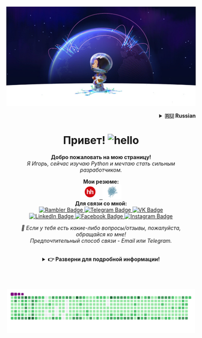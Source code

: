 <!-- Banner -->
<p align="center"><img src="/content/images/Readme-title-image.jpeg" alt="Banner"></p>

<!-- Language selection -->
<details align="right">
    <summary><b>🇷🇺 Russian</b></summary>
    <b><a href="/README.md">🇬🇧 English</a></b>
  </details>


<!-- Title -->
<h1 align="center">Привет! <img alt="hello" img src="/content/wave.gif" width="35"></h1>
<p align="center"><b>Добро пожаловать на мою страницу!</b><br><i>Я Игорь, сейчас изучаю Python и мечтаю стать сильным разработчиком.</i></p>


<!-- CV & Socials -->
<p align="center">
  <b>Мои резюме:</b>
  <br>
  <kbd>
    <!-- <a href="https://cv.hexlet.io/ru/resumes/1379">
      <img src="/content/jobboards/hexlet-logo.svg" width="40" alt="Hexlet CV">
    </a> -->
    <a href="https://krasnodar.hh.ru/applicant/resumes/view?resume=3edd630dff0b3c4ebd0039ed1f36346a734577">
      <img src="/content/jobboards/hh-logo.svg" width="50" alt="HeadHunter CV">
    </a>
    <a href="https://career.habr.com/igor_gakhov">
      <img src="/content/jobboards/habr-career-logo.svg" width="50" alt="Habr CV">
    </a>
  </kbd>
  <br>
  <b>Для связи со мной:</b>
  <br>
    <a href="mailto:gakhov_igor@rambler.ru">
      <img src="https://img.shields.io/badge/-Рамблер-informational.svg?style=for-the-badge&logo=Mail.Ru&logoColor=white" alt="Rambler Badge">
    </a>
    <a href="https://t.me/Igor_Gakhov">
      <img src="https://img.shields.io/badge/-Телеграм-0088cc.svg?style=for-the-badge&logo=telegram&logoColor=white" alt="Telegram Badge">
    </a>
    <a href="https://vk.com/igor_gakhov">
      <img src="https://img.shields.io/badge/-ВКонтакте-%232E87FB.svg?style=for-the-badge&logo=vk&logoColor=white" alt="VK Badge">
    <br>
    </a>
    <a href="https://www.linkedin.com/in/igor-gakhov">
      <img src="https://img.shields.io/badge/-Линкедин-%230078b6.svg?style=for-the-badge&logo=linkedin&logoColor=white" alt="LinkedIn Badge">
    </a>
    <a href="https://www.facebook.com/gakhov.igor">
      <img src="https://img.shields.io/badge/-Фейсбук-1877F2.svg?style=for-the-badge&logo=facebook&logoColor=white" alt="Facebook Badge">
    </a>
    <a href="https://instagram.com/igor_gakhov">
      <img src="https://img.shields.io/badge/-Инстаграм-E4405F.svg?style=for-the-badge&logo=instagram&logoColor=white" alt="Instagram Badge">
    </a>
  <p align="center"><i>💬 Если у тебя есть какие-либо вопросы/отзывы, пожалуйста, обращайся ко мне!<br>Предпочтительный способ связи - Email или Telegram.</i></p>
</p>

<br>

<!-- Outer collapsible -->  
<details>
   <summary align="center"><b>&#128073 Разверни для подробной информации!</b></summary>
  
   <br>


  <!-- About Section -->
  <details>
    <summary><b>&#128100 Обо мне</b></summary>
      <p>
        <img align="right" width="30%" src="/content/images/IgorGakhov.jpg" alt="Photo by Igor Gakhov" />
      </p>
        
  <blockquote>

  В программировании меня мотивирует возможность создавать что-то новое, решать интересные задачи, а также неограниченные возможности для личностного развития и карьерного роста, потому что не люблю застаиваться и превращаться в кисель.
  
  Сейчас интересен Backend и углубление в этом направлении. Выбор был сделан не случайно: Backend - это "мозг" приложения, а мне, как человеку математического склада ума (в школьные годы увлекался математикой, участвовал в олимпиадах), просто нравится работать с данными, систематизировать процессы и строить архитектуру. В планах на будущее - изучение новых языков и инструментов, в том числе Frontend-технологий.

  </blockquote>
    
  ----

  </details>
  <br>


  <!-- Tech Stack Section -->
  <details>
    <summary><b>🛠️ Технический стек</b></summary>

  <br>

  <table>
    <!-- https://simpleicons.org/ -->
    <tr>
      <td>Категория</td>
      <td>Технологии</td>
    </tr>
    <tr>
      <td>Языки</td>
      <td>
        <img title="Python" alt="python" height="25px" src="https://img.shields.io/static/v1?label=&message=Python&color=3C78A9&logo=python&logoColor=FFFFFF" />
        <img title="JavaScript" alt="javascript" height="25px" src="https://img.shields.io/static/v1?label=&message=JavaScript&color=F7DF1E&logo=javascript&logoColor=FFFFFF" />
      </td>
    </tr>
    <tr>
      <td>Фреймворки</td>
      <td>
        <img title="Django & DRF" alt="Django & DRF" height="25px" src="https://img.shields.io/static/v1?label=&message=Django&color=092E20&logo=django&logoColor=FFFFFF" />
        <img title="FastAPI" alt="FastAPI" height="25px" src="https://img.shields.io/static/v1?label=&message=FastAPI&color=009688&logo=fastapi&logoColor=FFFFFF" />
        <img title="Flask" alt="Flask" height="25px" src="https://img.shields.io/static/v1?label=&message=Flask&color=000000&logo=flask&logoColor=FFFFFF" />
      </td>
    </tr>
    <tr>
      <td>Менеджеры</td>
      <td>
        <img title="Poetry" alt="Poetry" height="25px" src="https://img.shields.io/static/v1?label=&message=Poetry&color=60A5FA&logo=poetry&logoColor=FFFFFF" />
        <img title="venv" alt="venv" height="25px" src="https://img.shields.io/static/v1?label=&message=venv&color=3C78A9&logo=pkgsrc&logoColor=FFFFFF" />
        <img title="PIP" alt="PIP" height="25px" src="https://img.shields.io/static/v1?label=&message=PIP&color=3C78A9&logo=pypi&logoColor=FFFFFF" />
      </td>
    </tr>
    <tr>
      <td>Тестирование</td>
      <td>
        <img title="Pytest" alt="Pytest" height="25px" src="https://img.shields.io/static/v1?label=&message=Pytest&color=0A9EDC&logo=pytest&logoColor=FFFFFF" />
        <img title="UnitTest" alt="UnitTest" height="25px" src="https://img.shields.io/static/v1?label=&message=UnitTest&color=6454a3&logo=jekyll&logoColor=FFFFFF" />
      </td>
    </tr>
    <tr>
      <td>Базы данных и ORMs</td>
      <td>
        <img title="PostgreSQL" alt="PostgreSQL" height="25px" src="https://img.shields.io/static/v1?label=&message=PostgreSQL&color=4169E1&logo=postgresql&logoColor=FFFFFF" />
        <img title="SQLite" alt="SQLite" height="25px" src="https://img.shields.io/static/v1?label=&message=SQLite&color=003B57&logo=sqlite&logoColor=FFFFFF" />
        <img title="SQLAlchemy" alt="SQLAlchemy" height="25px" src="https://img.shields.io/static/v1?label=&message=SQLAlchemy&color=cc0f00&logo=academia&logoColor=FFFFFF" />
        <img title="Alembic" alt="Alembic" height="25px" src="https://img.shields.io/static/v1?label=&message=Alembic&color=bed4eb&logo=anilist&logoColor=FFFFFF" />
      </td>
    </tr>
    <tr>
      <td>DevOps</td>
      <td>
        <img title="Docker & Docker Compose" alt="Docker & Docker Compose" height="25px" src="https://img.shields.io/static/v1?label=&message=Docker&color=2496ED&logo=docker&logoColor=FFFFFF" />
      </td>
    </tr>
    <tr>
      <td>Облачные сервисы</td>
      <td>
        <img title="Railway" alt="Railway" height="25px" src="https://img.shields.io/static/v1?label=&message=Railway&color=0B0D0E&logo=railway&logoColor=FFFFFF" />
      </td>
    </tr>
    <tr>
      <td>Окружение и инструменты</td>
      <td>
        <img title="Git" alt="Git" height="25px" src="https://img.shields.io/static/v1?label=&message=Git&color=F05032&logo=git&logoColor=FFFFFF" />
        <img title="GitHub" alt="GitHub" height="25px" src="https://img.shields.io/static/v1?label=&message=GitHub&color=181717&logo=GitHub&logoColor=FFFFFF" />
        <img title="GitHub Actions" alt="GitHub Actions" height="25px" src="https://img.shields.io/static/v1?label=&message=GitHub_Actions&color=2088FF&logo=githubactions&logoColor=FFFFFF" />
        <img title="Ubuntu" alt="Ubuntu" height="25px" src="https://img.shields.io/static/v1?label=&message=Ubuntu&color=E95420&logo=ubuntu&logoColor=FFFFFF" />
        <img title="Bash" alt="Bash" height="25px" src="https://img.shields.io/static/v1?label=&message=Bash&color=4EAA25&logo=gnubash&logoColor=FFFFFF" />
        <img title="Nano editor" alt="Nano" height="25px" src="https://img.shields.io/static/v1?label=&message=Nano&color=4A90E2&logo=nano&logoColor=FFFFFF" />
        <img title="VSCode" alt="VSCode" height="25px" src="https://img.shields.io/static/v1?label=&message=VSCode&color=3da9f2&logo=visualstudiocode&logoColor=FFFFFF" />
        <img title=".ENV" alt="GitHub" height="25px" src="https://img.shields.io/static/v1?label=&message=.env&color=ECD53F&logo=dotenv&logoColor=FFFFFF" />
        <img title="Markdown" alt="Markdown" height="25px" src="https://img.shields.io/static/v1?label=&message=Markdown&color=000000&logo=markdown&logoColor=FFFFFF" />
        <img title="Asciinema" alt="Asciinema" height="25px" src="https://img.shields.io/static/v1?label=&message=Asciinema&color=D40000&logo=asciinema&logoColor=FFFFFF" />
        <img title="CodeClimate" alt="CodeClimate" height="25px" src="https://img.shields.io/static/v1?label=&message=CodeClimate&color=000000&logo=CodeClimate&logoColor=FFFFFF" />
      </td>
    </tr>
    <tr>
      <td>Веб</td>
      <td>
        <img title="HTML5" alt="HTML5" height="25px" src="https://img.shields.io/static/v1?label=&message=HTML5&color=E34F26&logo=html5&logoColor=FFFFFF" />
        <img title="CSS3" alt="CSS3" height="25px" src="https://img.shields.io/static/v1?label=&message=CSS3&color=2496ED&logo=css3&logoColor=FFFFFF" />
        <img title="Bootstrap" alt="Bootstrap" height="25px" src="https://img.shields.io/static/v1?label=&message=Bootstrap&color=7952B3&logo=bootstrap&logoColor=FFFFFF" />
        <img title="JSON" alt="JSON" height="25px" src="https://img.shields.io/static/v1?label=&message=JSON&color=F7DF1E&logo=json&logoColor=FFFFFF" />
        <img title="JWT" alt="JWT" height="25px" src="https://img.shields.io/static/v1?label=&message=JWT&color=000000&logo=jsonwebtokens&logoColor=FFFFFF" />
      </td>
    </tr>
  </table>

  <!-- Смотри **[➡️ полный технический стек](pages/TECH-STACK.md)**, для списка проектов, использующих каждую из вышеперечисленных технологий. -->

  ----

  </details>
  <br>


  <!-- Portfolio Section -->
  <!-- <details>
    <summary><b>🧑‍💻 Портфолио</b></summary>

  <br>



  ----

  </details>
  <br> -->


  <!-- Metrics Section -->
  <details>
    <summary><b>📊 Метрики</b></summary>

  <br>

  <img width="97%" src="http://github-profile-summary-cards.vercel.app/api/cards/profile-details?username=IgorGakhov&width=500&theme=radical" />
  <img width="47%" src="https://github-readme-stats.vercel.app/api?username=IgorGakhov&include_all_commits=true&count_private=true&hide_title=false&custom_title=&show_icons=true&hide_border=true&theme=radical" />
  <img width="50%" src="https://github-readme-streak-stats.herokuapp.com/?user=IgorGakhov&hide_border=true&theme=radical" />

  ----

  </details>
  <br>


  <!-- Recent Activity Section -->
  <details>
    <summary><b>⚡ Недавняя активность</b></summary>

  <br>

  <p><b><i>Последние действия до сегодняшнего дня:</i></b></p>

  <!--RECENT_ACTIVITY:start-->
  <!--RECENT_ACTIVITY:end-->

  <!--RECENT_ACTIVITY:last_update-->
Последнее обновление: Wednesday, December 18th, 2024, 4:17:09 AM (GMT+3)
  <!--RECENT_ACTIVITY:last_update_end-->

➡️  **[Больше активности](/locale/ru/pages/RECENT-ACTIVITY.md)**

  ----

  </details>
  <br>

</details>
<br><br><br>


<!-- Snake Section -->   
<p align="center">
  <img width="500" src="/content/github-snake.gif" />
</p>
